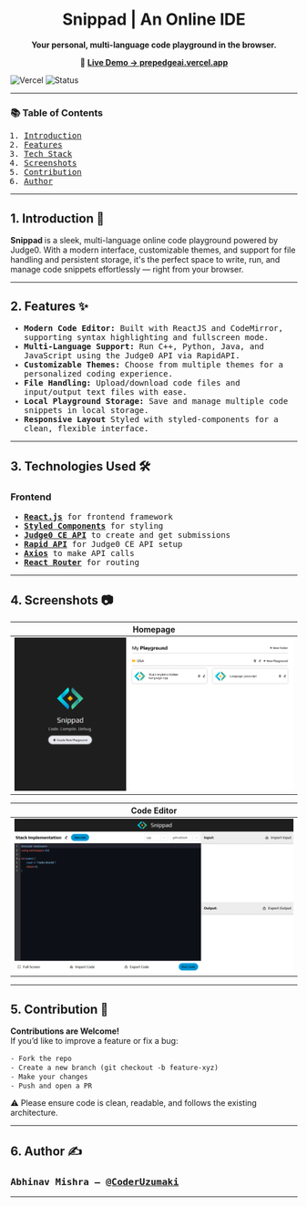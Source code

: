 <h1 align="center"> Snippad | An Online IDE </h1>

<p align="center"> <b> Your personal, multi-language code playground in the browser. </b> </p>

<p align="center">
  🔗 <a href="https://snippad-vert.vercel.app"><b>Live Demo → prepedgeai.vercel.app</b></a>
</p>

![Vercel](https://img.shields.io/badge/Frontend-Vercel-black) ![Status](https://img.shields.io/badge/status-active-brightgreen)

---

<h3><b>📚 Table of Contents </b></h3>
<ol>
  <samp>
    <li> <a href='#introduction'> Introduction </a> </li>
    <li> <a href='#features'> Features </a> </li>
    <li> <a href='#tech-stack'> Tech Stack </a> </li>
    <li> <a href='#demo-screenshots'> Screenshots </a> </li>
    <li> <a href='#contributions'> Contribution </a> </li>
    <li> <a href='#author'> Author </a> </li>
  </samp>
</ol>

---

<h2 id="introduction"> 1. Introduction 👋 </h2>
<p>
    <b> Snippad </b> is a sleek, multi-language online code playground powered by Judge0. With a modern interface, customizable themes, and support for file handling and persistent storage, it's the perfect space to write, run, and manage code snippets effortlessly — right from your browser.
</p>

---

<h2 id='features'> 2. Features ✨ </h2>
<ul>
  <samp>
    <li> <b>Modern Code Editor:</b> Built with ReactJS and CodeMirror, supporting syntax highlighting and fullscreen mode. </li>
    <li> <b>Multi-Language Support:</b> Run C++, Python, Java, and JavaScript using the Judge0 API via RapidAPI. </li>
    <li> <b>Customizable Themes:</b> Choose from multiple themes for a personalized coding experience. </li>
    <li> <b>File Handling:</b> Upload/download code files and input/output text files with ease. </li>
    <li> <b>Local Playground Storage:</b> Save and manage multiple code snippets in local storage.</li>
    <li> <b>Responsive Layout</b> Styled with styled-components for a clean, flexible interface.</li>    
  </samp>
</ul>

---

<h2 id='tech-stack'> 3. Technologies Used 🛠️ </h2>
<h3><b>Frontend</b></h3>
<ul>
  <samp>
    <li> <a href="https://react.dev/"> <b>React.js</b></a> for frontend framework </li>
    <li> <a href="https://styled-components.com/docs/basics"><b>Styled Components</b></a> for styling </li>
    <li> <a href="https://ce.judge0.com/"><b>Judge0 CE API</b></a> to create and get submissions </li>
    <li> <a href="https://rapidapi.com/judge0-official/api/judge0"> <b>Rapid API</b></a> for Judge0 CE API setup </li>
    <li> <a href="https://axios-http.com/docs/intro"><b>Axios</b></a> to make API calls </li>
    <li> <a href="https://reactrouter.com/en/main"><b>React Router</b></a> for routing </li>
  </samp>
</ul>

---

<h2 id='demo-screenshots'> 4. Screenshots 📷 </h2>

| Homepage |
|----------|
| ![Homepage](./src/assets/snippad1.png) |

| Code Editor |
|----------|
| ![Editor](./src/assets/snippad2.png) |

---

<h2 id='contributions'> 5. Contribution 🤝 </h2>
<p> 
    <b> Contributions are Welcome! </b>
    <br>
    If you’d like to improve a feature or fix a bug:
  
    - Fork the repo 
    - Create a new branch (git checkout -b feature-xyz) 
    - Make your changes 
    - Push and open a PR 
    
   ⚠️ Please ensure code is clean, readable, and follows the existing architecture.
</p>

---

<h2 id='author'> 6. Author ✍️ </h2>
<h3><samp>Abhinav Mishra – <a href="https://github.com/CoderUzumaki">@CoderUzumaki</a></samp></h3>

---

